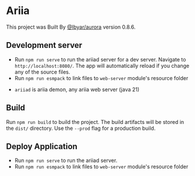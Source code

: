 # Ariia

This project was Built By [@Ibyar/aurora](https://github.com/ibyar/aurora) version 0.8.6.

## Development server

- Run `npm run serve` to run the ariiad server for a dev server. Navigate to `http://localhost:8080/`. The app will
  automatically reload if you change any of the source files.
- Run `npm run esmpack` to link files to `web-server` module's resource folder

* `ariiad` is ariia demon, any ariia web server (java 21)

## Build

Run `npm run build` to build the project. The build artifacts will be stored in the `dist/` directory. Use the `--prod`
flag for a production build.

## Deploy Application

- Run `npm run serve` to run the ariiad server.
- Run `npm run esmpack` to link files to `web-server` module's resource folder

